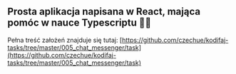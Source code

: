 ## Prosta aplikacja napisana w React, mająca pomóc w nauce Typescriptu 👨‍💻

Pełna treść założeń znajduje się tutaj: [https://github.com/czechue/kodifaj-tasks/tree/master/005_chat_messenger/task](https://github.com/czechue/kodifaj-tasks/tree/master/005_chat_messenger/task)
